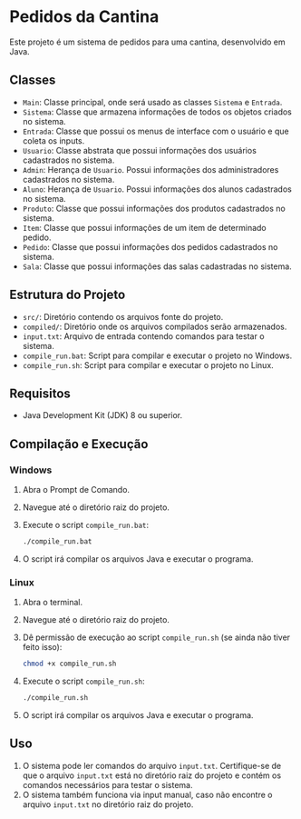 # Pedidos da Cantina

Este projeto é um sistema de pedidos para uma cantina, desenvolvido em Java.

## Classes

- `Main`: Classe principal, onde será usado as classes `Sistema` e `Entrada`.
- `Sistema`: Classe que armazena informações de todos os objetos criados no sistema.
- `Entrada`: Classe que possui os menus de interface com o usuário e que coleta os inputs.
- `Usuario`: Classe abstrata que possui informações dos usuários cadastrados no sistema.
- `Admin`: Herança de `Usuario`. Possui informações dos administradores cadastrados no sistema.
- `Aluno`: Herança de `Usuario`. Possui informações dos alunos cadastrados no sistema.
- `Produto`: Classe que possui informações dos produtos cadastrados no sistema.
- `Item`: Classe que possui informações de um item de determinado pedido.
- `Pedido`: Classe que possui informações dos pedidos cadastrados no sistema.
- `Sala`: Classe que possui informações das salas cadastradas no sistema.

## Estrutura do Projeto

- `src/`: Diretório contendo os arquivos fonte do projeto.
- `compiled/`: Diretório onde os arquivos compilados serão armazenados.
- `input.txt`: Arquivo de entrada contendo comandos para testar o sistema.
- `compile_run.bat`: Script para compilar e executar o projeto no Windows.
- `compile_run.sh`: Script para compilar e executar o projeto no Linux.

## Requisitos

- Java Development Kit (JDK) 8 ou superior.

## Compilação e Execução

### Windows

1. Abra o Prompt de Comando.
2. Navegue até o diretório raiz do projeto.
3. Execute o script `compile_run.bat`:

    ```sh
    ./compile_run.bat
    ```

4. O script irá compilar os arquivos Java e executar o programa.

### Linux

1. Abra o terminal.
2. Navegue até o diretório raiz do projeto.
3. Dê permissão de execução ao script `compile_run.sh` (se ainda não tiver feito isso):

    ```sh
    chmod +x compile_run.sh
    ```

4. Execute o script `compile_run.sh`:

    ```sh
    ./compile_run.sh
    ```

5. O script irá compilar os arquivos Java e executar o programa.

## Uso

1. O sistema pode ler comandos do arquivo `input.txt`. Certifique-se de que o arquivo `input.txt` está no diretório raiz do projeto e contém os comandos necessários para testar o sistema.
2. O sistema também funciona via input manual, caso não encontre o arquivo `input.txt` no diretório raiz do projeto.
